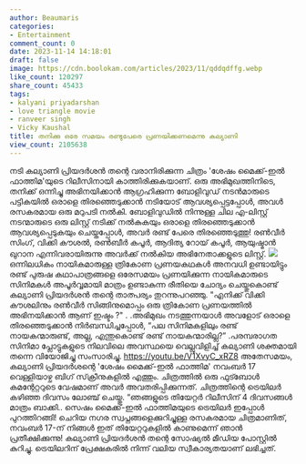 ```yaml
---
author: Beaumaris
categories:
- Entertainment
comment_count: 0
date: 2023-11-14 14:18:01
draft: false
image: https://cdn.boolokam.com/articles/2023/11/qddqdffg.webp
like_count: 120297
share_count: 45433
tags:
- kalyani priyadarshan
- love triangle movie
- ranveer singh
- Vicky Kaushal
title: തനിക്കു ഒരേ സമയം രണ്ടുപേരെ പ്രണയിക്കണമെന്നു കല്യാണി
view_count: 2105638
---
```


നടി കല്യാണി പ്രിയദർശൻ തന്റെ വരാനിരിക്കുന്ന ചിത്രം 'ശേഷം മൈക്ക്-ഇൽ ഫാത്തിമ'യുടെ റിലീസിനായി കാത്തിരിക്കുകയാണ്. ഒരു അഭിമുഖത്തിനിടെ, തനിക്ക് ഒന്നിച്ചു അഭിനയിക്കാൻ ആഗ്രഹിക്കുന്ന ബോളിവുഡ് നടൻമാരുടെ പട്ടികയിൽ ഒരാളെ തിരഞ്ഞെടുക്കാൻ നടിയോട് ആവശ്യപ്പെട്ടപ്പോൾ, അവൾ രസകരമായ ഒരു മറുപടി നൽകി. ബോളിവുഡിൽ നിന്നുള്ള ചില എ-ലിസ്റ്റ് നടന്മാരുടെ ഒരു ലിസ്റ്റ് നടിക്ക് നൽകുകയും ഒരാളെ തിരഞ്ഞെടുക്കാൻ ആവശ്യപ്പെടുകയും ചെയ്തപ്പോൾ, അവർ രണ്ട് പേരെ തിരഞ്ഞെടുത്തു! രൺവീർ സിംഗ്, വിക്കി കൗശൽ, രൺബീർ കപൂർ, ആദിത്യ റോയ് കപൂർ, ആയുഷ്മാൻ ഖുറാന എന്നിവരായിരുന്നു അവർക്ക് നൽകിയ അഭിനേതാക്കളുടെ ലിസ്റ്റ്. ![](https://cdn.boolokam.com/articles/2023/11/qddqdffg.webp)ഒന്നിലധികം നായികമാരുള്ള ത്രികോണ പ്രണയകഥകൾ അനവധി ഉണ്ടായിട്ടും രണ്ട് പുരുഷ കഥാപാത്രങ്ങളെ ഒരേസമയം പ്രണയിക്കുന്ന നായികമാരുടെ സിനിമകൾ അപൂർവ്വമായി മാത്രം ഉണ്ടാകുന്ന രീതിയെ ചോദ്യം ചെയ്തുകൊണ്ട് കല്യാണി പ്രിയദർശൻ തന്റെ താത്പര്യം തുറന്നുപറഞ്ഞു. "എനിക്ക് വിക്കി കൗശലിനും രൺവീർ സിങ്ങിനുമൊപ്പം ഒരു ത്രികോണ പ്രണയത്തിൽ അഭിനയിക്കാൻ ആണ് ഇഷ്ടം ?" . .അഭിമുഖം നടത്തുന്നയാൾ അവളോട് ഒരാളെ തിരഞ്ഞെടുക്കാൻ നിർബന്ധിച്ചപ്പോൾ, “പല സിനിമകളിലും രണ്ട് നായകന്മാരുണ്ട്, അല്ല, എന്തുകൊണ്ട് രണ്ട് നായകന്മാരില്ല?” .പരമ്പരാഗത സിനിമാ പ്ലോട്ടുകളുടെ നിലവിലെ അവസ്ഥയെ വെല്ലുവിളിച്ച് കല്യാണി ശക്തമായി തന്നെ വിയോജിച്ചു സംസാരിച്ചു. https://youtu.be/V1XvyC_xRZ8 അതേസമയം, കല്യാണി പ്രിയദർശന്റെ 'ശേഷം മൈക്ക്-ഇൽ ഫാത്തിമ' നവംബർ 17 വെള്ളിയാഴ്ച ബിഗ് സ്‌ക്രീനുകളിൽ എത്തും. ചിത്രത്തിൽ ഒരു ഫുട്ബോൾ കമന്റേറ്ററുടെ വേഷമാണ് അവർ അവതരിപ്പിക്കുന്നത്. ചിത്രത്തിന്റെ ട്രെയിലർ കഴിഞ്ഞ ദിവസം ലോഞ്ച് ചെയ്തു. “ഞങ്ങളുടെ തിയേറ്റർ റിലീസിന് 4 ദിവസങ്ങൾ മാത്രം ബാക്കി.. സെഷം മൈക്ക്-ഇൽ ഫാത്തിമയുടെ ട്രെയിലർ ഇപ്പോൾ പുറത്തിറങ്ങി! ചെറിയ നഗര സ്വപ്നങ്ങളെക്കുറിച്ചുള്ള രസകരമായ ചിത്രമാണിത്, നവംബർ 17-ന് നിങ്ങൾ ഇത് തിയേറ്ററുകളിൽ കാണുമെന്ന് ഞാൻ പ്രതീക്ഷിക്കുന്നു! കല്യാണി പ്രിയദർശൻ തന്റെ സോഷ്യൽ മീഡിയ പോസ്റ്റിൽ കുറിച്ചു. ട്രെയിലറിന് പ്രേക്ഷകരിൽ നിന്ന് വലിയ സ്വീകാര്യതയാണ് ലഭിച്ചത്.